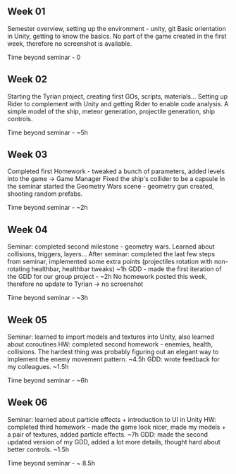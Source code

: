 ## Week 01
Semester overview, setting up the environment - unity, git
Basic orientation in Unity, getting to know the basics.
No part of the game created in the first week, therefore no screenshot is available.

Time beyond seminar - 0

## Week 02
Starting the Tyrian project, creating first GOs, scripts, materials...
Setting up Rider to complement with Unity and getting Rider to enable code analysis.
A simple model of the ship, meteor generation, projectile generation, ship controls.

Time beyond seminar - ~5h

## Week 03
Completed first Homework - tweaked a bunch of parameters, added levels into the game -> Game Manager
Fixed the ship's collider to be a capsule
In the seminar started the Geometry Wars scene - geometry gun created, shooting random prefabs.

Time beyond seminar - ~2h

## Week 04
Seminar: completed second milestone - geometry wars. Learned about collisions, triggers, layers...
After seminar: completed the last few steps from seminar, implemented some extra points (projectiles rotation with non-rotating healthbar, healthbar tweaks) ~1h
GDD - made the first iteration of the GDD for our group project - ~2h
No homework posted this week, therefore no update to Tyrian -> no screenshot

Time beyond seminar - ~3h

## Week 05
Seminar: learned to import models and textures into Unity, also learned about coroutines
HW: completed second homework - enemies, health, collisions. The hardest thing was probably figuring out an elegant way to implement the enemy movement pattern. ~4.5h
GDD: wrote feedback for my colleagues. ~1.5h

Time beyond seminar - ~6h

## Week 06
Seminar: learned about particle effects + introduction to UI in Unity
HW: completed third homework - made the game look nicer, made my models + a pair of textures, added particle effects. ~7h
GDD: made the second updated version of my GDD, added a lot more details, thought hard about better controls. ~1.5h

Time beyond seminar - ~ 8.5h
